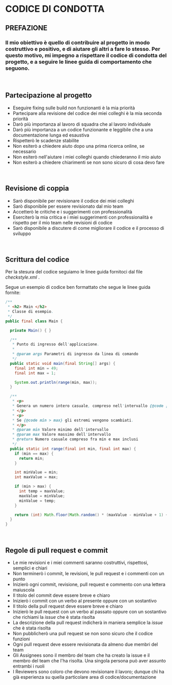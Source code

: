 # **CODICE DI CONDOTTA**

## **PREFAZIONE**
### Il mio obiettivo è quello di contribuire al progetto in modo costruttivo e positivo, e di aiutare gli altri a fare lo stesso. Per questo motivo, mi impegno a rispettare il codice di condotta del progetto, e a seguire le linee guida di comportamento che seguono.
<br >

## **Partecipazione al progetto**

* Eseguire fixing sulle build non funzionanti è la mia priorità
* Partecipare alla revisione del codice dei miei colleghi è la mia seconda priorità
* Darò più importanza al lavoro di squadra che al lavoro individuale
* Darò più importanza a un codice funzionante e leggibile che a una documentazione lunga ed esaustiva
* Rispetterò le scadenze stabilite
* Non esiterò a chiedere aiuto dopo una prima ricerca online, se necessario
* Non esiterò nell'aiutare i miei colleghi quando chiederanno il mio aiuto
* Non esiterò a chiedere chiarimenti se non sono sicuro di cosa devo fare

<br >

## **Revisione di coppia**


* Sarò disponibile per revisionare il codice dei miei colleghi
* Sarò disponibile per essere revisionato dal mio team
* Accetterò le critiche e i suggerimenti con professionalità
* Eserciterò la mia critica e i miei suggerimenti con professionalità e rispetto per il mio team nelle revisioni di codice
* Sarò disponibile a discutere di come migliorare il codice e il processo di sviluppo

<br>

## **Scrittura del codice**

Per la stesura del codice seguiamo le linee guida fornitoci dal file _checkstyle.xml_ .

Segue un esempio di codice ben formattato che segue le linee guida fornite:
```java
/**
 * <h2> Main </h2>
 * Classe di esempio.
 */
public final class Main {

  private Main() { }

  /**
   * Punto di ingresso dell'applicazione.
   *
   * @param args Parametri di ingresso da linea di comando
   */
  public static void main(final String[] args) {
    final int min = 49;
    final int max = 1;

    System.out.println(range(min, max));
  }

  /**
   * <p>
   * Genera un numero intero casuale, compreso nell'intervallo {@code [min, max]}.
   * </p>
   * <p>
   * Se {@code min > max} gli estremi vengono scambiati.
   * </p>
   * @param min Valore minimo dell'intervallo
   * @param max Valore massimo dell'intervallo
   * @return Numero casuale compreso fra min e max inclusi
   */
  public static int range(final int min, final int max) {
    if (min == max) {
      return min;
    }

    int minValue = min;
    int maxValue = max;

    if (min > max) {
      int temp = maxValue;
      maxValue = minValue;
      minValue = temp;
    }

    return (int) Math.floor(Math.random() * (maxValue - minValue + 1) + minValue);
  }
}

```
<br >

## **Regole di pull request e commit**

* Le mie revisioni e i miei commenti saranno costruttivi, rispettosi, semplici e chiari
* Non terminerò i commit, le revisioni, le pull request e i commenti con un punto
* Inizierò ogni commit, revisione, pull request e commento con una lettera maiuscola
* Il titolo del commit deve essere breve e chiaro
* Inizierò i commit con un verbo al presente oppure con un sostantivo
* Il titolo della pull request deve essere breve e chiaro
* Inizierò le pull request con un verbo al passato oppure con un sostantivo che richiami la *issue* che è stata risolta
* La descrizione della pull request indicherà in maniera semplice la *issue* che è stata risolta
* Non pubblicherò una pull request se non sono sicuro che il codice funzioni
* Ogni pull request deve essere revisionata da almeno due membri del team
* Gli Assignees sono il membro del team che ha creato la issue e il membro del team che l'ha risolta. Una singola persona può aver assunto entrambi i ruoli
* I Reviewers sono coloro che devono revisionare il lavoro; dunque chi ha già esperienza su quella particolare area di codice/documentazione

